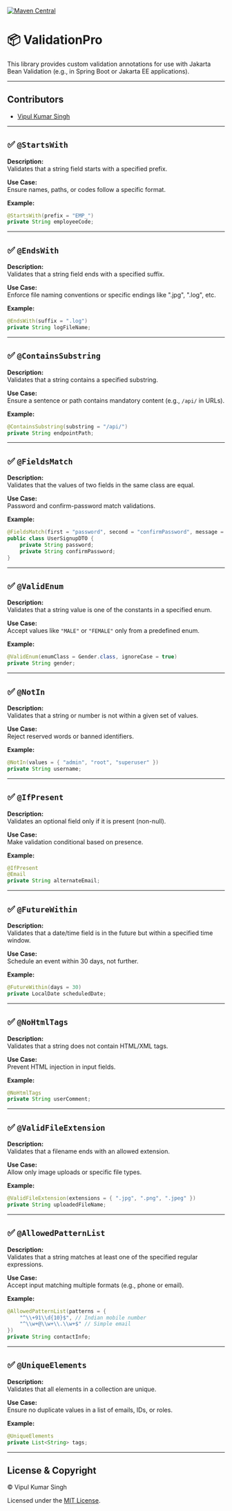 [![Maven Central](https://img.shields.io/maven-central/v/com.github.VipulKumarSinghTech/DateUtils.svg?label=Maven%20Central)](https://central.sonatype.com/artifact/com.github.vipulkumarsinghtech/ValidationPro)


# 📦 ValidationPro

This library provides custom validation annotations for use with Jakarta Bean Validation (e.g., in Spring Boot or Jakarta EE applications).

---
## Contributors
- [Vipul Kumar Singh](https://github.com/vipul-kumar-singh)
---

## ✅ `@StartsWith`

**Description:**  
Validates that a string field starts with a specified prefix.

**Use Case:**  
Ensure names, paths, or codes follow a specific format.

**Example:**
```java
@StartsWith(prefix = "EMP_")
private String employeeCode;
```

---

## ✅ `@EndsWith`

**Description:**  
Validates that a string field ends with a specified suffix.

**Use Case:**  
Enforce file naming conventions or specific endings like ".jpg", ".log", etc.

**Example:**
```java
@EndsWith(suffix = ".log")
private String logFileName;
```

---

## ✅ `@ContainsSubstring`

**Description:**  
Validates that a string contains a specified substring.

**Use Case:**  
Ensure a sentence or path contains mandatory content (e.g., `/api/` in URLs).

**Example:**
```java
@ContainsSubstring(substring = "/api/")
private String endpointPath;
```

---

## ✅ `@FieldsMatch`

**Description:**  
Validates that the values of two fields in the same class are equal.

**Use Case:**  
Password and confirm-password match validations.

**Example:**
```java
@FieldsMatch(first = "password", second = "confirmPassword", message = "Passwords must match")
public class UserSignupDTO {
    private String password;
    private String confirmPassword;
}
```

---

## ✅ `@ValidEnum`

**Description:**  
Validates that a string value is one of the constants in a specified enum.

**Use Case:**  
Accept values like `"MALE"` or `"FEMALE"` only from a predefined enum.

**Example:**
```java
@ValidEnum(enumClass = Gender.class, ignoreCase = true)
private String gender;
```

---

## ✅ `@NotIn`

**Description:**  
Validates that a string or number is not within a given set of values.

**Use Case:**  
Reject reserved words or banned identifiers.

**Example:**
```java
@NotIn(values = { "admin", "root", "superuser" })
private String username;
```

---

## ✅ `@IfPresent`

**Description:**  
Validates an optional field only if it is present (non-null).

**Use Case:**  
Make validation conditional based on presence.

**Example:**
```java
@IfPresent
@Email
private String alternateEmail;
```

---

## ✅ `@FutureWithin`

**Description:**  
Validates that a date/time field is in the future but within a specified time window.

**Use Case:**  
Schedule an event within 30 days, not further.

**Example:**
```java
@FutureWithin(days = 30)
private LocalDate scheduledDate;
```

---

## ✅ `@NoHtmlTags`

**Description:**  
Validates that a string does not contain HTML/XML tags.

**Use Case:**  
Prevent HTML injection in input fields.

**Example:**
```java
@NoHtmlTags
private String userComment;
```

---

## ✅ `@ValidFileExtension`

**Description:**  
Validates that a filename ends with an allowed extension.

**Use Case:**  
Allow only image uploads or specific file types.

**Example:**
```java
@ValidFileExtension(extensions = { ".jpg", ".png", ".jpeg" })
private String uploadedFileName;
```

---

## ✅ `@AllowedPatternList`

**Description:**  
Validates that a string matches at least one of the specified regular expressions.

**Use Case:**  
Accept input matching multiple formats (e.g., phone or email).

**Example:**
```java
@AllowedPatternList(patterns = {
    "^\\+91\\d{10}$", // Indian mobile number
    "^\\w+@\\w+\\.\\w+$" // Simple email
})
private String contactInfo;
```

---

## ✅ `@UniqueElements`

**Description:**  
Validates that all elements in a collection are unique.

**Use Case:**  
Ensure no duplicate values in a list of emails, IDs, or roles.

**Example:**
```java
@UniqueElements
private List<String> tags;
```

---

## License & Copyright

© Vipul Kumar Singh

Licensed under the [MIT License](LICENSE).